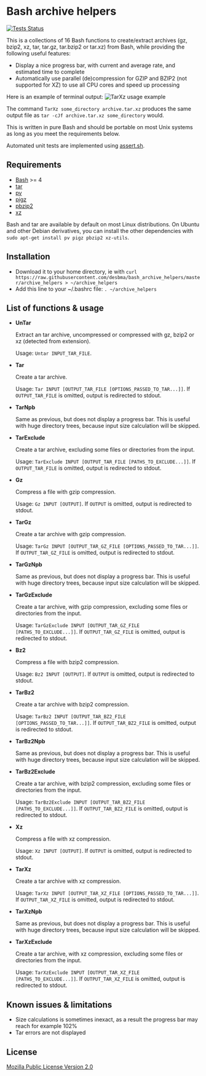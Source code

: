 Bash archive helpers
====================

[![Tests Status](https://img.shields.io/travis/desbma/bash_archive_helpers/master.svg?label=tests&style=flat)](https://travis-ci.org/bash_archive_helpers/GoogleSpeech)

This is a collections of 16 Bash functions to create/extract archives (gz, bzip2, xz, tar, tar.gz, tar.bzip2 or tar.xz) from Bash, while providing the following useful features:
* Display a nice progress bar, with current and average rate, and estimated time to complete
* Automatically use parallel (de)compression for GZIP and BZIP2 (not supported for XZ) to use all CPU cores and speed up processing

Here is an example of terminal output:
![TarXz usage example](https://i.imgur.com/hrapRr3.png)

The command `TarXz some_directory archive.tar.xz` produces the same output file as `tar -cJf archive.tar.xz some_directory` would.

This is written in pure Bash and should be portable on most Unix systems as long as you meet the requirements below.

Automated unit tests are implemented using [assert.sh](https://github.com/lehmannro/assert.sh).


## Requirements

* [Bash](https://www.gnu.org/software/bash/) >= 4
* [tar](https://www.gnu.org/software/tar/)
* [pv](http://www.ivarch.com/programs/pv.shtml)
* [pigz](http://zlib.net/pigz/)
* [pbzip2](http://compression.ca/pbzip2/)
* [xz](http://tukaani.org/xz/)

Bash and tar are available by default on most Linux distributions.
On Ubuntu and other Debian derivatives, you can install the other dependencies with `sudo apt-get install pv pigz pbzip2 xz-utils`.


## Installation

* Download it to your home directory, ie with `curl https://raw.githubusercontent.com/desbma/bash_archive_helpers/master/archive_helpers > ~/archive_helpers`
* Add this line to your ~/.bashrc file: `. ~/archive_helpers`


## List of functions & usage

* **UnTar**

    Extract an tar archive, uncompressed or compressed with gz, bzip2 or xz (detected from extension).

    Usage: `Untar INPUT_TAR_FILE`.

* **Tar**

    Create a tar archive.

    Usage: `Tar INPUT [OUTPUT_TAR_FILE [OPTIONS_PASSED_TO_TAR...]]`.
    If `OUTPUT_TAR_FILE` is omitted, output is redirected to stdout.

* **TarNpb**

    Same as previous, but does not display a progress bar.
    This is useful with huge directory trees, because input size calculation will be skipped.

* **TarExclude**

    Create a tar archive, excluding some files or directories from the input.

    Usage: `TarExclude INPUT [OUTPUT_TAR_FILE [PATHS_TO_EXCLUDE...]]`.
    If `OUTPUT_TAR_FILE` is omitted, output is redirected to stdout.

* **Gz**

    Compress a file with gzip compression.

    Usage: `Gz INPUT [OUTPUT]`.
    If `OUTPUT` is omitted, output is redirected to stdout.

* **TarGz**

    Create a tar archive with gzip compression.

    Usage: `TarGz INPUT [OUTPUT_TAR_GZ_FILE [OPTIONS_PASSED_TO_TAR...]]`.
    If `OUTPUT_TAR_GZ_FILE` is omitted, output is redirected to stdout.

* **TarGzNpb**

    Same as previous, but does not display a progress bar.
    This is useful with huge directory trees, because input size calculation will be skipped.

* **TarGzExclude**

    Create a tar archive, with gzip compression, excluding some files or directories from the input.

    Usage: `TarGzExclude INPUT [OUTPUT_TAR_GZ_FILE [PATHS_TO_EXCLUDE...]]`.
    If `OUTPUT_TAR_GZ_FILE` is omitted, output is redirected to stdout.

* **Bz2**

    Compress a file with bzip2 compression.

    Usage: `Bz2 INPUT [OUTPUT]`.
    If `OUTPUT` is omitted, output is redirected to stdout.

* **TarBz2**

    Create a tar archive with bzip2 compression.

    Usage: `TarBz2 INPUT [OUTPUT_TAR_BZ2_FILE [OPTIONS_PASSED_TO_TAR...]]`.
    If `OUTPUT_TAR_BZ2_FILE` is omitted, output is redirected to stdout.

* **TarBz2Npb**

    Same as previous, but does not display a progress bar.
    This is useful with huge directory trees, because input size calculation will be skipped.
    
* **TarBz2Exclude**

    Create a tar archive, with bzip2 compression, excluding some files or directories from the input.

    Usage: `TarBz2Exclude INPUT [OUTPUT_TAR_BZ2_FILE [PATHS_TO_EXCLUDE...]]`.
    If `OUTPUT_TAR_BZ2_FILE` is omitted, output is redirected to stdout.

* **Xz**

    Compress a file with xz compression.

    Usage: `Xz INPUT [OUTPUT]`.
    If `OUTPUT` is omitted, output is redirected to stdout.

* **TarXz**

    Create a tar archive with xz compression.

    Usage: `TarXz INPUT [OUTPUT_TAR_XZ_FILE [OPTIONS_PASSED_TO_TAR...]]`.
    If `OUTPUT_TAR_XZ_FILE` is omitted, output is redirected to stdout.

* **TarXzNpb**

    Same as previous, but does not display a progress bar.
    This is useful with huge directory trees, because input size calculation will be skipped.

* **TarXzExclude**

    Create a tar archive, with xz compression, excluding some files or directories from the input.

    Usage: `TarXzExclude INPUT [OUTPUT_TAR_XZ_FILE [PATHS_TO_EXCLUDE...]]`.
    If `OUTPUT_TAR_XZ_FILE` is omitted, output is redirected to stdout.


## Known issues & limitations

* Size calculations is sometimes inexact, as a result the progress bar may reach for example 102%
* Tar errors are not displayed


## License

[Mozilla Public License Version 2.0](https://www.mozilla.org/MPL/2.0/)
